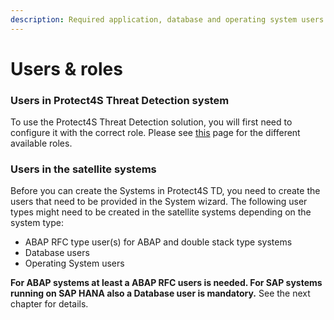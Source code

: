 ```yaml
---
description: Required application, database and operating system users
---
```


# Users & roles

### Users in Protect4S Threat Detection system <a href="#secure-store-in-solution-manager" id="secure-store-in-solution-manager"></a>

To use the Protect4S Threat Detection solution, you will first need to configure it with the correct role. Please see [this](authorizations.md) page for the different available roles.

### Users in the satellite systems <a href="#users-in-the-satellite-systems" id="users-in-the-satellite-systems"></a>

Before you can create the Systems in Protect4S TD, you need to create the users that need to be provided in the System wizard. The following user types might need to be created in the satellite systems depending on the system type:

* ABAP RFC type user(s) for ABAP and double stack type systems
* Database users
* Operating System users

**For ABAP systems at least a ABAP RFC users is needed. For SAP systems running on SAP HANA also a Database user is mandatory.** See the next chapter for details.
